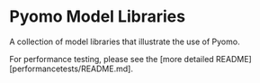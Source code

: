 # Pyomo Model Libraries
A collection of model libraries that illustrate the use of Pyomo.

For performance testing, please see the [more detailed README][performancetests/README.md].